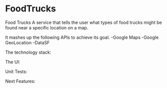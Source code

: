 FoodTrucks
==========

Food Trucks
A service that tells the user what types of food trucks might be found near a specific location on a map.

It mashes up the following APIs to achieve its goal.
-Google Maps
-Google GeoLocation
-DataSF

The technology stack:


The UI:


Unit Tests:


Next Features:





